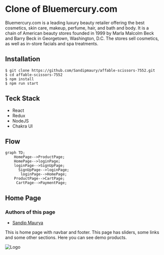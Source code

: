 # Clone of Bluemercury.com

Bluemercury.com is a leading luxury beauty retailer offering the best cosmetics, skin care, makeup, perfume, hair, and bath and body.
It is a chain of American beauty stores founded in 1999 by Marla Malcolm Beck and Barry Beck in Georgetown, Washington, D.C. The stores sell cosmetics, as well as in-store facials and spa treatments.

## Installation

```
$ git clone https://github.com/Sandipmaury/affable-scissors-7552.git
$ cd affable-scissors-7552
$ npm install
$ npm run start
```

## Teck Stack

- React
- Redux
- NodeJS
- Chakra UI


## Flow

```mermaid
graph TD;
    HomePage-->ProductPage;
    HomePage-->loginPage;
    loginPage-->SignUpPage;
      SignUpPage-->loginPage;
       loginPage-->HomePage;
    ProductPage-->CartPage;
     CartPage-->PaymentPage; 
```

## Home Page
### Authors of this page

-  [Sandip Maurya](https://github.com/Sandipmaury)

This is home page with navbar and footer. This page has sliders, some links and some other 
sections. Here you can see demo products.

![Logo](https://i.im.ge/2022/10/02/1WbcEy.sfddsfsdfsdfs.png)
